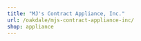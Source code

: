 ```yaml
---
title: "MJ's Contract Appliance, Inc."
url: /oakdale/mjs-contract-appliance-inc/
shop: appliance
---
```

